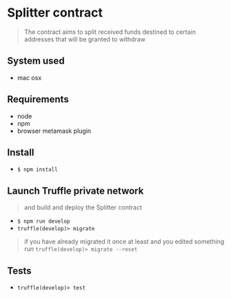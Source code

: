 # Splitter contract
> The contract aims to split received funds destined to certain addresses that will be granted to withdraw
 
## System used
- mac osx

## Requirements
- node
- npm
- browser metamask plugin

## Install
- `$ npm install`

## Launch Truffle private network
> and build and deploy the Splitter contract
- `$ npm run develop`
- `truffle(develop)> migrate`
> if you have already migrated it once at least and you edited something run `truffle(develop)> migrate --reset`

## Tests
- `truffle(develop)> test`
